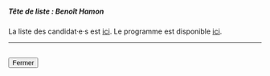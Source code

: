 ##### Tête de liste : Benoît Hamon

La liste des candidat·e·s est [ici](https://www.viveleuropelibre.eu/candidats). Le programme est disponible [ici](https://www.viveleuropelibre.eu/21engagements).

<hr>
<h2><button class="btn btn-default btn-sm" onclick="generationsclose()">Fermer</button></h2>